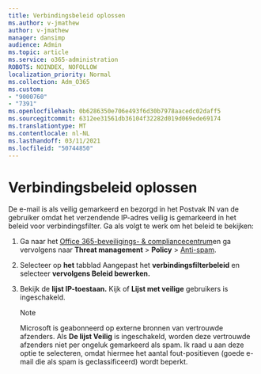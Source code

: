 ```yaml
---
title: Verbindingsbeleid oplossen
ms.author: v-jmathew
author: v-jmathew
manager: dansimp
audience: Admin
ms.topic: article
ms.service: o365-administration
ROBOTS: NOINDEX, NOFOLLOW
localization_priority: Normal
ms.collection: Adm_O365
ms.custom:
- "9000760"
- "7391"
ms.openlocfilehash: 0b6286350e706e493f6d30b7978aacedc02daff5
ms.sourcegitcommit: 6312ee31561db36104f32282d019d069ede69174
ms.translationtype: MT
ms.contentlocale: nl-NL
ms.lasthandoff: 03/11/2021
ms.locfileid: "50744850"
---
```

# <a name="fix-connection-policy"></a>Verbindingsbeleid oplossen

De e-mail is als veilig gemarkeerd en bezorgd in het Postvak IN van de gebruiker omdat het verzendende IP-adres veilig is gemarkeerd in het beleid voor verbindingsfilter. Ga als volgt te werk om het beleid te bekijken:

1. Ga naar het [Office 365-beveiligings- & compliancecentrum](https://go.microsoft.com/fwlink/p/?linkid=2077143)en ga vervolgens naar **Threat management**  >  **Policy**  >  [Anti-spam](https://go.microsoft.com/fwlink/?linkid=2101518).
2. Selecteer op **het** tabblad Aangepast het **verbindingsfilterbeleid** en selecteer **vervolgens Beleid bewerken.**
3. Bekijk de **lijst IP-toestaan.** Kijk of **Lijst met veilige** gebruikers is ingeschakeld.

    > [!NOTE]
    > Microsoft is geabonneerd op externe bronnen van vertrouwde afzenders. Als **De lijst Veilig** is ingeschakeld, worden deze vertrouwde afzenders niet per ongeluk gemarkeerd als spam. Ik raad u aan deze optie te selecteren, omdat hiermee het aantal fout-positieven (goede e-mail die als spam is geclassificeerd) wordt beperkt.

